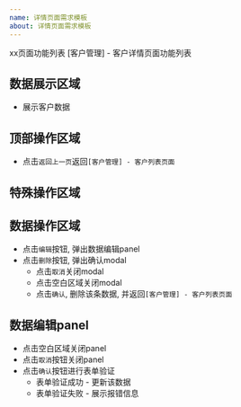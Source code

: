 ```yaml
---
name: 详情页面需求模板
about: 详情页面需求模板
---
```

xx页面功能列表
[客户管理] - 客户详情页面功能列表

数据展示区域
---
- 展示客户数据

顶部操作区域
---
- 点击`返回上一页`返回`[客户管理] - 客户列表页面`

特殊操作区域
---

数据操作区域
---
- 点击`编辑`按钮, 弹出数据编辑panel
- 点击`删除`按钮, 弹出确认modal
  - 点击`取消`关闭modal
  - 点击空白区域关闭modal
  - 点击`确认`, 删除该条数据, 并返回`[客户管理] - 客户列表页面`

数据编辑panel
---
- 点击空白区域关闭panel
- 点击`取消`按钮关闭panel
- 点击`确认`按钮进行表单验证
  - 表单验证成功 - 更新该数据
  - 表单验证失败 - 展示报错信息

